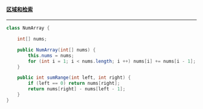 #### <a href="https://leetcode.cn/problems/range-sum-query-immutable/">区域和检索</a>

------------

```java
class NumArray {

    int[] nums;

    public NumArray(int[] nums) {
        this.nums = nums;
        for (int i = 1; i < nums.length; i ++) nums[i] += nums[i - 1];
    }

    public int sumRange(int left, int right) {
        if (left == 0) return nums[right];
        return nums[right] - nums[left - 1];
    }
}
```

